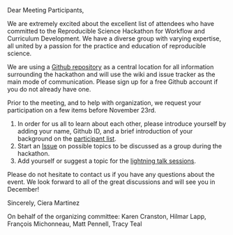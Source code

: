 Dear Meeting Participants, 

We are extremely excited about the excellent list of attendees who have committed to the Reproducible Science Hackathon for Workflow and Curriculum Development. We have a diverse group with varying expertise, all united by a passion for the practice and education of reproducible science. 

We are using a [Github repository](https://github.com/Reproducible-Science-Curriculum/Reproducible-Science-Hackathon-Dec-08-2014) as a central location for all information surrounding the hackathon and will use the wiki and issue tracker as the main mode of communication.  Please sign up for a free Github account if you do not already have one. 

Prior to the meeting, and to help with organization, we request your participation on a few items before November 23rd.

1. In order for us all to learn about each other, please introduce yourself by adding your name, Github ID, and a brief introduction of your background on the [participant list](https://github.com/Reproducible-Science-Curriculum/Reproducible-Science-Hackathon-Dec-08-2014/wiki/2.-Participants).
2. Start an [Issue](https://github.com/Reproducible-Science-Curriculum/Reproducible-Science-Hackathon-Dec-08-2014/issues) on possible topics to be discussed as a group during the hackathon. 
3. Add yourself or suggest a topic for the [lightning talk sessions](https://github.com/Reproducible-Science-Curriculum/Reproducible-Science-Hackathon-Dec-08-2014/wiki/4.-Lightning-Talks). 

Please do not hesitate to contact us if you have any questions about the event. We look forward to all of the great discussions and will see you in December!

Sincerely, 
Ciera Martinez

On behalf of the organizing committee: Karen Cranston, Hilmar Lapp, François Michonneau, Matt Pennell, Tracy Teal

